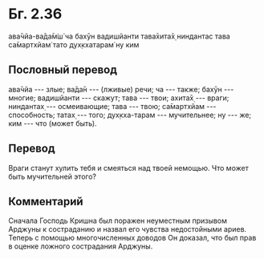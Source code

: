 # Бг. 2.36

ава̄чйа-ва̄да̄м̇ш́ ча бахӯн
вадишйанти тава̄хита̄х̣
ниндантас тава са̄мартхйам̇
тато дух̣кхатарам̇ ну ким

## Пословный перевод

ава̄чйа --- злые; ва̄да̄н --- (лживые) речи; ча --- также; бахӯн ---
многие; вадишйанти --- скажут; тава --- твои; ахита̄х̣ --- враги;
ниндантах̣ --- осмеивающие; тава --- твою; са̄мартхйам --- способность;
татах̣ --- того; дух̣кха-тарам --- мучительнее; ну --- же; ким --- что
(может быть).

## Перевод

Враги станут хулить тебя и смеяться над твоей немощью. Что может быть
мучительней этого?

## Комментарий

Сначала Господь Кришна был поражен неуместным призывом Арджуны к
состраданию и назвал его чувства недостойными ариев. Теперь с помощью
многочисленных доводов Он доказал, что был прав в оценке ложного
сострадания Арджуны.
